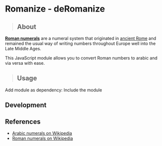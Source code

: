 # Romanize - deRomanize

> ## About

[**Roman numerals**](https://en.wikipedia.org/wiki/Roman_numerals) are a numeral system that originated in [ancient Rome](https://en.wikipedia.org/wiki/Ancient_Rome) and remained the usual way of writing numbers throughout Europe well into the Late Middle Ages.

This JavaScript module allows you to convert Roman numbers to arabic and via versa with ease.

> ## Usage

Add module as dependency:
Include the module

## Development


## References
- [Arabic numerals on Wikipedia](https://en.wikipedia.org/wiki/Arabic_numerals)
- [Roman numerals on Wikipedia](https://en.wikipedia.org/wiki/Roman_numerals)
